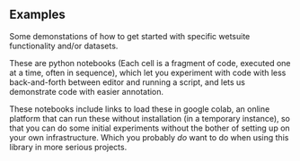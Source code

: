 ## Examples

Some demonstations of how to get started with specific wetsuite functionality and/or datasets.


These are python notebooks (Each cell is a fragment of code, executed one at a time, often in sequence),
which let you experiment with code with less back-and-forth between editor and running a script, 
and lets us demonstrate code with easier annotation.


These notebooks include links to load these in google colab, an online platform that can run these without installation (in a temporary instance),
so that you can do some initial experiments without the bother of setting up on your own infrastructure. 
Which you probably _do_ want to do when using this library in more serious projects.






